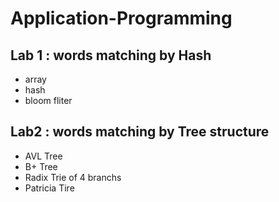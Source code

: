 
# Application-Programming
## Lab 1 : words matching by Hash
* array 
* hash
* bloom fliter
## Lab2 : words matching by Tree structure
* AVL Tree
* B+ Tree
* Radix Trie of 4 branchs
* Patricia Tire
